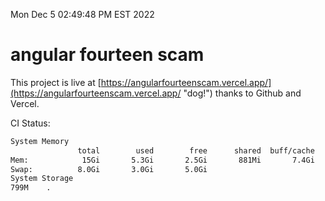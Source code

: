 Mon Dec  5 02:49:48 PM EST 2022

# angular fourteen scam


This project is live at [https://angularfourteenscam.vercel.app/](https://angularfourteenscam.vercel.app/ "dog!") thanks to Github and Vercel.

CI Status: 

```bash
System Memory
               total        used        free      shared  buff/cache   available
Mem:            15Gi       5.3Gi       2.5Gi       881Mi       7.4Gi       8.8Gi
Swap:          8.0Gi       3.0Gi       5.0Gi
System Storage
799M	.
```
